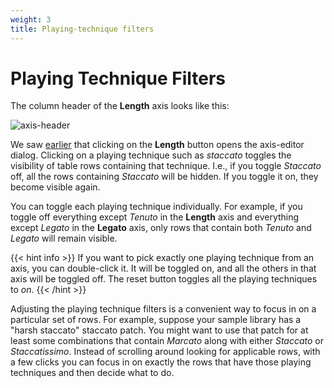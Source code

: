 ```yaml
---
weight: 3
title: Playing-technique filters
---
```


# Playing Technique Filters

The column header of the **Length** axis looks like this:

![axis-header](/technique-filter.png)

We saw [earlier](/docs/tool/assignment-tab/axis-editor) that clicking on the **Length** button opens the axis-editor dialog. 
Clicking on a playing technique such as
_staccato_ toggles the visibility of table rows containing that technique.
I.e., if you toggle _Staccato_ off, all the rows containing _Staccato_ will be hidden.
If you toggle it on, they become visible again.

You can toggle each playing technique individually. For example, if you toggle off everything except _Tenuto_
in the **Length** axis and everything except _Legato_ in the **Legato** axis, only rows that contain both
_Tenuto_ and _Legato_ will remain visible.

{{< hint info >}}
If you want to pick exactly one playing technique from an axis, you can double-click it. 
It will be toggled on, and all the others in that axis will be toggled off. 
The reset button toggles all the playing techniques to _on_.
{{< /hint >}}

Adjusting the playing technique filters is a convenient way to focus in on a particular set of rows.
For example, suppose your sample library has a "harsh staccato" staccato patch. 
You might want to use that patch for at least some combinations that contain
_Marcato_ along with either _Staccato_ or _Staccatissimo_.
Instead of scrolling around looking for applicable rows, with a few
clicks you can focus in on exactly the rows that have those playing techniques and then decide what to do.

